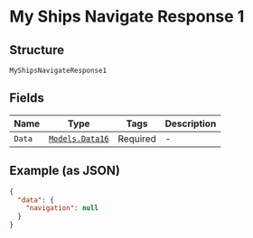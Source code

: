 
# My Ships Navigate Response 1

## Structure

`MyShipsNavigateResponse1`

## Fields

| Name | Type | Tags | Description |
|  --- | --- | --- | --- |
| `Data` | [`Models.Data16`](../../doc/models/data-16.md) | Required | - |

## Example (as JSON)

```json
{
  "data": {
    "navigation": null
  }
}
```

